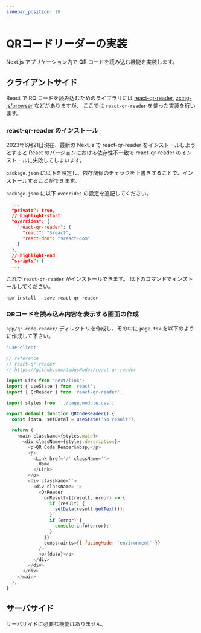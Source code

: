 ```yaml
---
sidebar_position: 10
---
```


# QRコードリーダーの実装

Next.js アプリケーション内で QR コードを読み込む機能を実装します。

## クライアントサイド

React で RQ コードを読み込むためのライブラリには [react-qr-reader](https://www.npmjs.com/package/react-qr-reader), [zxing-js/browser](https://github.com/zxing-js/browser) などがありますが、
ここでは `react-qr-reader` を使った実装を行います。

### react-qr-reader のインストール

2023年6月21日現在、最新の Next.js で react-qr-reader をインストールしようとすると React のバージョンにおける依存性不一致で react-qr-reader のインストールに失敗してしまいます。

`package.json` に以下を設定し、依存関係のチェックを上書きすることで、インストールすることができます。

`package.json` に以下 `overrides` の設定を追記してください。

```json title="package.json" showLineNumbers
  ...
  "private": true,
  // highlight-start
  "overrides": {
    "react-qr-reader": {
      "react": "$react",
      "react-dom": "$react-dom"
    }
  },
  // highlight-end
  "scripts": {
  ...
```

これで `react-qr-reader` がインストールできます。
以下のコマンドでインストールしてください。

```shell
npm install --save react-qr-reader
```

### QRコードを読み込み内容を表示する画面の作成

`app/qr-code-reader/` ディレクトリを作成し、その中に `page.tsx` を以下のように作成して下さい。

```js title="app/qr-code-reader/page.tsx" showLineNumbers
'use client';

// reference
// react-qr-reader
// https://github.com/JodusNodus/react-qr-reader

import Link from 'next/link';
import { useState } from 'react';
import { QrReader } from 'react-qr-reader';

import styles from '../page.module.css';

export default function QRCodeReader() {
  const [data, setData] = useState('No result');

  return (
    <main className={styles.main}>
      <div className={styles.description}>
        <p>QR Code Reader&nbsp;</p>
        <p>
          <Link href='/' className=''>
            Home
          </Link>
        </p>
        <div className=''>
          <div className=''>
            <QrReader
              onResult={(result, error) => {
                if (result) {
                  setData(result.getText());
                }
                if (error) {
                  console.info(error);
                }
              }}
              constraints={{ facingMode: 'environment' }}
            />
            <p>{data}</p>
          </div>
        </div>
      </div>
    </main>
  );
}
```

## サーバサイド

サーバサイドに必要な機能はありません。
